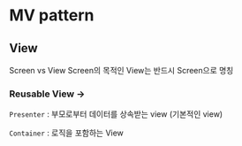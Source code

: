 # MV pattern

## View

Screen vs View
Screen의 목적인 View는 반드시 Screen으로 명칭

### Reusable View ->
`Presenter` : 부모로부터 데이터를 상속받는 view (기본적인 view)

`Container` : 로직을 포함하는 View
